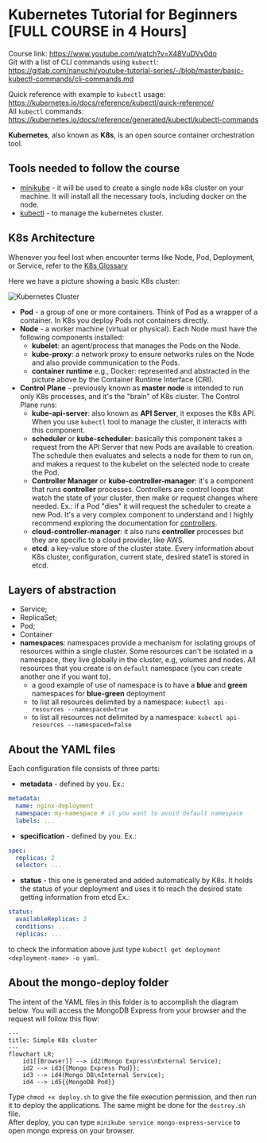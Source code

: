 # Kubernetes Tutorial for Beginners [FULL COURSE in 4 Hours]

Course link: https://www.youtube.com/watch?v=X48VuDVv0do  
Git with a list of CLI commands using `kubectl`: https://gitlab.com/nanuchi/youtube-tutorial-series/-/blob/master/basic-kubectl-commands/cli-commands.md  

Quick reference with example to `kubectl` usage: https://kubernetes.io/docs/reference/kubectl/quick-reference/  
All `kubectl` commands: https://kubernetes.io/docs/reference/generated/kubectl/kubectl-commands

**Kubernetes**, also known as **K8s**, is an open source container orchestration tool.

## Tools needed to follow the course

- [minikube](https://minikube.sigs.k8s.io/docs/start/) - it will be used to create a single node k8s cluster on your machine. It will install all the necessary tools, including docker on the node.
- [kubectl](https://kubernetes.io/docs/tasks/tools/) - to manage the kubernetes cluster.

## K8s Architecture

Whenever you feel lost when encounter terms like Node, Pod, Deployment, or Service,  refer to the [K8s Glossary](https://kubernetes.io/docs/reference/glossary/?fundamental=true)

Here we have a picture showing a basic K8s cluster:

![Kubernetes Cluster](https://kubernetes.io/images/docs/kubernetes-cluster-architecture.svg "Kubernetes Cluster")

- **Pod** - a group of one or more containers. Think of Pod as a wrapper of a container. In K8s you deploy Pods not containers directly.
- **Node** - a worker machine (virtual or physical). Each Node must have the following components installed: 
    - **kubelet**: an agent/process that manages the Pods on the Node.
    - **kube-proxy**: a network proxy to ensure networks rules on the Node and also provide communication to the Pods.
    - **container runtime** e.g., Docker: represented and abstracted in the picture above by the Container Runtime Interface (CRI).
- **Control Plane** - previously known as **master node** is intended to run only K8s processes, and it's the "brain" of K8s cluster. The Control Plane runs:
    - **kube-api-server**: also known as **API Server**, it exposes the K8s API. When you use `kubectl` tool to manage the cluster, it  interacts with this component.
    - **scheduler** or **kube-scheduler**: basically this component takes a request from the API Server that new Pods are available to creation. The schedule then evaluates and selects a node for them to run on, and makes a request to the kubelet on the selected node to create the Pod.
    - **Controller Manager** or **kube-controller-manager**: it's a component that runs **controller** processes. Controllers are control loops that watch the state of your cluster, then make or request changes where needed. Ex.: if a Pod "dies" it will request the scheduler to create a new Pod. It's a very complex component to understand and I highly recommend exploring the documentation for [controllers](https://kubernetes.io/docs/concepts/architecture/controller/).
    - **cloud-controller-manager**: it also runs **controller** processes but they are specific to a cloud provider, like AWS.
    - **etcd**: a key-value store of the cluster state. Every information about K8s cluster, configuration, current state, desired state1 is stored in etcd.

## Layers of abstraction

- Service;
- ReplicaSet;
- Pod;
- Container
- **namespaces**: namespaces provide a mechanism for isolating groups of resources within a single cluster. Some resources can't be isolated in a namespace, they live globally in the cluster, e.g, volumes and nodes. All resources that you create is on `default` namespace (you can create another one if you want to).
    - a good example of use of namespace is to have a **blue** and **green** namespaces for **blue-green** deployment
    - to list all resources delimited by a namespace: `kubectl api-resources --namespaced=true`
    - to list all resources not delimited by a namespace: `kubectl api-resources --namespaced=false`

## About the YAML files

Each configuration file consists of three parts:
- **metadata** - defined by you. Ex.:
```yaml
metadata:
  name: nginx-deployment
  namespace: my-namespace # it you want to avoid default namespace
  labels: ...
```
- **specification** - defined by you. Ex.:
```yaml
spec:
  replicas: 2
  selector: ...
```
- **status** - this one is generated and added automatically by K8s. It holds the status of your deployment and uses it to reach the desired state getting information from etcd Ex.:
```yaml
status:
  availableReplicas: 2
  conditions: ...
  replicas: ...
```
to check the information above just type `kubectl get deployment <deployment-name> -o yaml`.

## About the mongo-deploy folder

The intent of the YAML files in this folder is to accomplish the diagram below. You will access the MongoDB Express from your browser and the request will follow this flow:

```mermaid
---
title: Simple K8s cluster
---
flowchart LR;
    id1[[Browser]] --> id2(Mongo Express\nExternal Service);
    id2 --> id3{{Mongo Express Pod}};
    id3 --> id4(Mongo DB\nInternal Service);
    id4 --> id5{{MongoDB Pod}}
```

Type `chmod +x deploy.sh` to give the file execution permission, and then run it to deploy the applications. The same might be done for the `destroy.sh` file.  
After deploy, you can type `minikube service mongo-express-service` to open mongo express on your browser.

